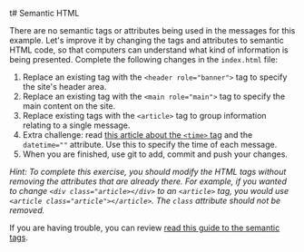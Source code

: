t# Semantic HTML

There are no semantic tags or attributes being used in the messages for this example. Let's improve it by changing the tags and attributes to semantic HTML code, so that computers can understand what kind of information is being presented. Complete the following changes in the `index.html` file:

1. Replace an existing tag with the `<header role="banner">` tag to specify the site's header area.
2. Replace an existing tag with the `<main role="main">` tag to specify the main content on the site.
3. Replace existing tags with the `<article>` tag to group information relating to a single message.
4. Extra challenge: read [this article about the `<time>` tag](https://developer.mozilla.org/en-US/docs/Web/HTML/Element/time) and the `datetime=""` attribute. Use this to specify the time of each message.
5. When you are finished, use git to add, commit and push your changes.

_Hint: To complete this exercise, you should modify the HTML tags without removing the attributes that are already there. For example, if you wanted to change `<div class="article></div>` to an `<article>` tag, you would use `<article class="article"></article>`. The `class` attribute should not be removed._

If you are having trouble, you can review [read this guide to the semantic tags](https://developer.mozilla.org/en-US/docs/Glossary/Semantics#Semantic_elements).

